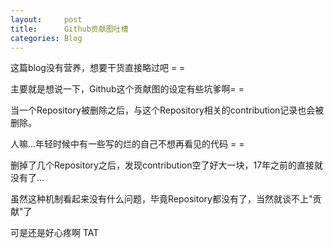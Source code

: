 ```yaml
---
layout:     post
title:      Github贡献图吐槽
categories: Blog
---
```


这篇blog没有营养，想要干货直接略过吧 = =

主要就是想说一下，Github这个贡献图的设定有些坑爹啊= =

当一个Repository被删除之后，与这个Repository相关的contribution记录也会被删除。

人嘛...年轻时候中有一些写的烂的自己不想再看见的代码 = =

删掉了几个Repository之后，发现contribution空了好大一块，17年之前的直接就没有了...

虽然这种机制看起来没有什么问题，毕竟Repository都没有了，当然就谈不上"贡献"了

可是还是好心疼啊 TAT